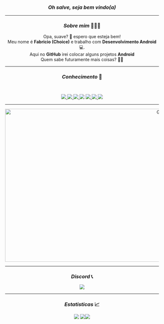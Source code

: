 


<h3 align="center"><i> Oh salve, seja bem vindo(a)</i></h3>
<hr/>
<div align="center">

<h3 align="center"><i> Sobre mim </i>🧑🏽‍💻</h3>

<div align="left">

 <p align="center">  Opa, suave? 🤙 espero que esteja bem! <br>
 Meu nome é <b>Fabricio (Choice)</b> e trabalho com <b>Desenvolvimento Android</b> 💻.<br>
 Aqui no <b>GitHub</b> irei colocar alguns projetos <b>Android</b><br>
 Quem sabe futuramente mais coisas? 🤔💡
 </p>

</div>


<hr/>
<div align="center">
<h3 align="center"><i>Conhecimento </i>🧠</h3>
 <br>
  <p align="center">
   <a href="https://www.java.com/">
   <img src="https://img.shields.io/badge/Java-ED8B00?style=for-the-badge&logo=openjdk&logoColor=white"/> </a>
   <a href="https://kotlinlang.org/docs/home.html">
   <img src="https://img.shields.io/badge/Kotlin-0095D5?&style=for-the-badge&logo=kotlin&logoColor=white"/> </a>
   <a href="https://developer.android.com/jetpack/compose/documentation?hl=pt-br">
   <a href="https://www.sqlite.org/index.html">
   <img src="https://img.shields.io/badge/SQLite-07405E?style=for-the-badge&logo=sqlite&logoColor=white"/> </a>
   <img src="https://img.shields.io/badge/JETPACK COMPOSE-%231d87a3.svg?style=for-the-badge&logo=jetpackcompose&logoColor=white"/> </a>
   <a href="https://developer.android.com/studio?gclid=CjwKCAjw5_GmBhBIEiwA5QSMxAyyys0asTIVZrabho-tTA0IZxsBC_hdOxSDrc8Vmle-EKKhl32PzxoCWagQAvD_BwE&gclsrc=aw.ds">   
   <img src="https://img.shields.io/badge/Android%20Studio-29933c.svg?style=for-the-badge&logo=android-studio&logoColor=white"/> </a>
   <a href="https://www.minecraft.net/pt-pt">
   <img src="https://img.shields.io/badge/Minecraft Plugin-%231a5f27.svg?style=for-the-badge&logo=minecraft&logoColor=white"/> </a>
   <a href="https://www.jetbrains.com/pt-br/idea/">
   <img src="https://img.shields.io/badge/IntelliJ IDEA-%23225875.svg?style=for-the-badge&logo=intellijidea&logoColor=white"/> </a>
  </p>

</div>

<hr/>
<img src="https://i.imgur.com/H5m4U6F.gif" height="500" width="1000" alt="GIF" align="center"/>

<hr/>
<div align="center">
<h3 align="center"><i>Discord </i>📞</h3>
  <div align="center">
  <a href="https://discord.com/users/246904837508169728">
   <img src="https://lanyard.kyrie25.me/api/246904837508169728?animated=true&hideTimestamp=true&hideDiscrim=true&waveColor=ca002e&imgStyle=square"  /> </a>
  </div>
</div>


<hr/>
<div align="center">
<h3 align="center"><i>Estatisticas </i>📈</h3>
  <div align="center">
   <img src="http://github-profile-summary-cards.vercel.app/api/cards/stats?username=choicedev&theme=radical" />       <img src="http://github-profile-summary-cards.vercel.app/api/cards/repos-per-language?username=choicedev&theme=radical"/><img src="http://github-profile-summary-cards.vercel.app/api/cards/profile-details?username=choicedev&theme=radical" />
  </div>
</div>
</div>
